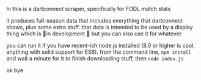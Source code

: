 hi this is a dartconnect scraper, specifically for FODL match stats

it produces full-season data that includes everything that dartconnect shows, plus some extra stuff. that data is intended to be used by a display thing which is 🎉in development 🎉 but you can also use it for whatever

you can run it if you have recent-ish node.js installed (8.0 or higher is cool, anything with solid support for ES6). from the command line, `npm install` and wait a minute for it to finish downloading stuff, then `node index.js`

ok bye
